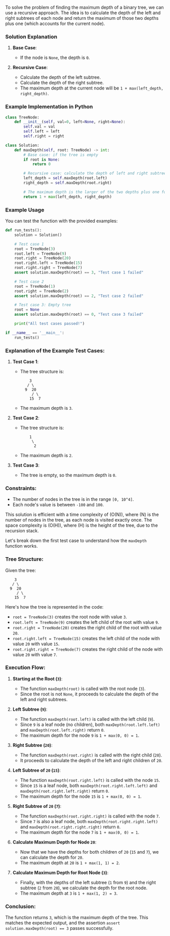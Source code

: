 To solve the problem of finding the maximum depth of a binary tree, we can use a recursive approach. The idea is to calculate the depth of the left and right subtrees of each node and return the maximum of those two depths plus one (which accounts for the current node).

### Solution Explanation

1. **Base Case**:
   - If the node is `None`, the depth is `0`.

2. **Recursive Case**:
   - Calculate the depth of the left subtree.
   - Calculate the depth of the right subtree.
   - The maximum depth at the current node will be `1 + max(left_depth, right_depth)`.

### Example Implementation in Python

```python
class TreeNode:
    def __init__(self, val=0, left=None, right=None):
        self.val = val
        self.left = left
        self.right = right

class Solution:
    def maxDepth(self, root: TreeNode) -> int:
        # Base case: if the tree is empty
        if root is None:
            return 0

        # Recursive case: calculate the depth of left and right subtrees
        left_depth = self.maxDepth(root.left)
        right_depth = self.maxDepth(root.right)

        # The maximum depth is the larger of the two depths plus one for the current node
        return 1 + max(left_depth, right_depth)
```

### Example Usage

You can test the function with the provided examples:

```python
def run_tests():
    solution = Solution()

    # Test case 1
    root = TreeNode(3)
    root.left = TreeNode(9)
    root.right = TreeNode(20)
    root.right.left = TreeNode(15)
    root.right.right = TreeNode(7)
    assert solution.maxDepth(root) == 3, "Test case 1 failed"

    # Test case 2
    root = TreeNode(1)
    root.right = TreeNode(2)
    assert solution.maxDepth(root) == 2, "Test case 2 failed"

    # Test case 3: Empty tree
    root = None
    assert solution.maxDepth(root) == 0, "Test case 3 failed"

    print("All test cases passed!")

if __name__ == '__main__':
    run_tests()
```

### Explanation of the Example Test Cases:

1. **Test Case 1**:
   - The tree structure is:
     ```
         3
        / \
       9  20
          / \
         15  7
     ```
   - The maximum depth is `3`.

2. **Test Case 2**:
   - The tree structure is:
     ```
         1
          \
           2
     ```
   - The maximum depth is `2`.

3. **Test Case 3**:
   - The tree is empty, so the maximum depth is `0`.

### Constraints:
- The number of nodes in the tree is in the range `[0, 10^4]`.
- Each node's value is between `-100` and `100`.

This solution is efficient with a time complexity of \(O(N)\), where \(N\) is the number of nodes in the tree, as each node is visited exactly once. The space complexity is \(O(H)\), where \(H\) is the height of the tree, due to the recursion stack.


Let's break down the first test case to understand how the `maxDepth` function works.

### Tree Structure:

Given the tree:

```
    3
   / \
  9  20
     / \
    15  7
```

Here's how the tree is represented in the code:

- `root = TreeNode(3)` creates the root node with value `3`.
- `root.left = TreeNode(9)` creates the left child of the root with value `9`.
- `root.right = TreeNode(20)` creates the right child of the root with value `20`.
- `root.right.left = TreeNode(15)` creates the left child of the node with value `20` with value `15`.
- `root.right.right = TreeNode(7)` creates the right child of the node with value `20` with value `7`.

### Execution Flow:

1. **Starting at the Root (`3`)**:
   - The function `maxDepth(root)` is called with the root node (`3`).
   - Since the root is not `None`, it proceeds to calculate the depth of the left and right subtrees.

2. **Left Subtree (`9`)**:
   - The function `maxDepth(root.left)` is called with the left child (`9`).
   - Since `9` is a leaf node (no children), both `maxDepth(root.left.left)` and `maxDepth(root.left.right)` return `0`.
   - The maximum depth for the node `9` is `1 + max(0, 0) = 1`.

3. **Right Subtree (`20`)**:
   - The function `maxDepth(root.right)` is called with the right child (`20`).
   - It proceeds to calculate the depth of the left and right children of `20`.

4. **Left Subtree of `20` (`15`)**:
   - The function `maxDepth(root.right.left)` is called with the node `15`.
   - Since `15` is a leaf node, both `maxDepth(root.right.left.left)` and `maxDepth(root.right.left.right)` return `0`.
   - The maximum depth for the node `15` is `1 + max(0, 0) = 1`.

5. **Right Subtree of `20` (`7`)**:
   - The function `maxDepth(root.right.right)` is called with the node `7`.
   - Since `7` is also a leaf node, both `maxDepth(root.right.right.left)` and `maxDepth(root.right.right.right)` return `0`.
   - The maximum depth for the node `7` is `1 + max(0, 0) = 1`.

6. **Calculate Maximum Depth for Node `20`**:
   - Now that we have the depths for both children of `20` (`15` and `7`), we can calculate the depth for `20`.
   - The maximum depth at `20` is `1 + max(1, 1) = 2`.

7. **Calculate Maximum Depth for Root Node (`3`)**:
   - Finally, with the depths of the left subtree (`1` from `9`) and the right subtree (`2` from `20`), we calculate the depth for the root node.
   - The maximum depth at `3` is `1 + max(1, 2) = 3`.

### Conclusion:

The function returns `3`, which is the maximum depth of the tree. This matches the expected output, and the assertion `assert solution.maxDepth(root) == 3` passes successfully.

